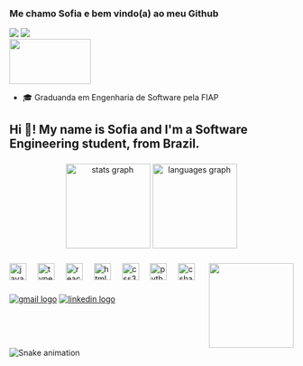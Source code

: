 ### Me chamo Sofia e bem vindo(a) ao meu Github
<div>
  <a href = "mailto:sofiawko@gmail.com"><img src="https://img.shields.io/badge/Gmail-red?style=flat&logo=Gmail&logoColor=white" target="_blank"></a>
  <a href="https://www.linkedin.com/in/sofia-sawczenko" target="_blank"><img src="https://img.shields.io/badge/LinkedIn-blue?style=flat&logo=linkedin&labelColor=blue" target="_blank"></a>   
<div>
  <img src="https://media.tenor.com/bCfpwMjfAi0AAAAC/cat-typing.gif" width="144" height="80" />
</div>
<ul>
  <!-- <li>💻 Aqui você encontra de tudo</li> -->
  <li>🎓 Graduanda em Engenharia de Software pela FIAP</li>
</ul>     


<h2 align="left">Hi 👋! My name is Sofia and I'm a Software Engineering student, from Brazil.</h2>

###

<div align="center">
  <img src="https://github-readme-stats.vercel.app/api?username=seu-usuario-github&hide_title=false&hide_rank=false&show_icons=true&include_all_commits=true&count_private=true&disable_animations=false&theme=dracula&locale=en&hide_border=false" height="150" alt="stats graph" />
  <img src="https://github-readme-stats.vercel.app/api/top-langs?username=seu-usuario-github&locale=en&hide_title=false&layout=compact&card_width=320&langs_count=5&theme=dracula&hide_border=false" height="150" alt="languages graph" />
</div>

###

<img align="right" height="150" src="https://media.tenor.com/bCfpwMjfAi0AAAAC/cat-typing.gif" />

###

<div align="left">
  <img src="https://cdn.jsdelivr.net/gh/devicons/devicon/icons/javascript/javascript-original.svg" height="30" alt="javascript logo" />
  <img width="12" />
  <img src="https://cdn.jsdelivr.net/gh/devicons/devicon/icons/typescript/typescript-original.svg" height="30" alt="typescript logo" />
  <img width="12" />
  <img src="https://cdn.jsdelivr.net/gh/devicons/devicon/icons/react/react-original.svg" height="30" alt="react logo" />
  <img width="12" />
  <img src="https://cdn.jsdelivr.net/gh/devicons/devicon/icons/html5/html5-original.svg" height="30" alt="html5 logo" />
  <img width="12" />
  <img src="https://cdn.jsdelivr.net/gh/devicons/devicon/icons/css3/css3-original.svg" height="30" alt="css3 logo" />
  <img width="12" />
  <img src="https://cdn.jsdelivr.net/gh/devicons/devicon/icons/python/python-original.svg" height="30" alt="python logo" />
  <img width="12" />
  <img src="https://cdn.jsdelivr.net/gh/devicons/devicon/icons/csharp/csharp-original.svg" height="30" alt="csharp logo" />
</div>

###

<div align="left">
  <a href="mailto:sofiawko@gmail.com"><img src="https://img.shields.io/badge/Gmail-red?style=for-the-badge&logo=Gmail&logoColor=white" alt="gmail logo" /></a>
  <a href="https://www.linkedin.com/in/sofia-sawczenko" target="_blank"><img src="https://img.shields.io/badge/LinkedIn-blue?style=for-the-badge&logo=linkedin&logoColor=white" alt="linkedin logo" /></a>
</div>

###

<br clear="both">

<img src="https://raw.githubusercontent.com/seu-usuario-github/seu-usuario-github/output/snake.svg" alt="Snake animation" />

###
